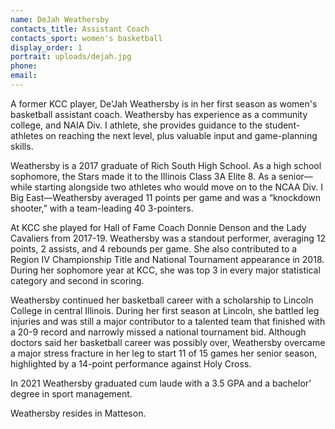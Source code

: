 ```yaml
---
name: DeJah Weathersby
contacts_title: Assistant Coach
contacts_sport: women's basketball
display_order: 1
portrait: uploads/dejah.jpg
phone:
email:
---
```


A former KCC player, De'Jah Weathersby is in her first season as women's basketball assistant coach. Weathersby has experience as a community college, and NAIA Div. I athlete, she provides guidance to the student-athletes on reaching the next level, plus valuable input and game-planning skills.

Weathersby is a 2017 graduate of Rich South High School. As a high school sophomore, the Stars made it to the Illinois Class 3A Elite 8. As a senior—while starting alongside two athletes who would move on to the NCAA Div. I Big East—Weathersby averaged 11 points per game and was a “knockdown shooter,” with a team-leading 40 3-pointers.

At KCC she played for Hall of Fame Coach Donnie Denson and the Lady Cavaliers from 2017-19. Weathersby was a standout performer, averaging 12 points, 2 assists, and 4 rebounds per game. She also contributed to a Region IV Championship Title and National Tournament appearance in 2018. During her sophomore year at KCC, she was top 3 in every major statistical category and second in scoring.&nbsp;

Weathersby continued her basketball career with a scholarship to Lincoln College in central Illinois. During her first season at Lincoln, she battled leg injuries and was still a major contributor to a talented team that finished with a 20-9 record and narrowly missed a national tournament bid. Although doctors said her basketball career was possibly over, Weathersby overcame a major stress fracture in her leg to start 11 of 15 games her senior season, highlighted by a 14-point performance against Holy Cross.

In 2021 Weathersby graduated cum laude with a 3.5 GPA and a bachelor’ degree in sport management.

Weathersby resides in Matteson.
